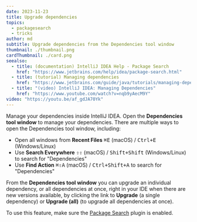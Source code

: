 ```yaml
---
date: 2023-11-23
title: Upgrade dependencies
topics:
  - packagesearch
  - tricks
author: md
subtitle: Upgrade dependencies from the Dependencies tool window
thumbnail: ./thumbnail.png
cardThumbnail: ./card.png
seealso:
  - title: (documentation) IntelliJ IDEA Help - Package Search
    href: "https://www.jetbrains.com/help/idea/package-search.html"
  - title: (tutorial) Managing dependencies
    href: "https://www.jetbrains.com/guide/java/tutorials/managing-dependencies/"
  - title: "(video) IntelliJ IDEA: Managing Dependencies"
    href: "https://www.youtube.com/watch?v=nqb9yAecM9Y"
video: "https://youtu.be/af_gdJA70Yk"
---
```


Manage your dependencies inside IntelliJ IDEA. Open the **Dependencies tool window** to manage your dependencies. There are multiple ways to open the Dependencies tool window, including:

- Open all windows from **Recent Files** <kbd>⌘E</kbd> (macOS) / <kbd>Ctrl+E</kbd> (Windows/Linux)
- Use **Search Everywhere** <kbd>⇧⇧</kbd> (macOS) / <kbd>Shift+Shift</kbd> (Windows/Linux) to search for "Dependencies"
- Use **Find Action** <kbd>⌘⇧A</kbd> (macOS) / <kbd>Ctrl+Shift+A</kbd> to search for "Dependencies"

From the **Dependencies tool window** you can upgrade an individual dependency, or all dependencies at once, right in your IDE when there are new versions available, by clicking the link to **Upgrade** (a single dependency) or **Upgrade (all)** (to upgrade all dependencies at once).

To use this feature, make sure the [Package Search](https://www.jetbrains.com/help/idea/package-search.html) plugin is enabled.
